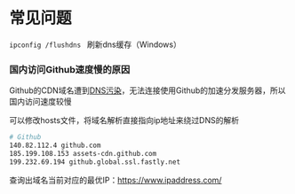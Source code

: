 # 常见问题

`ipconfig /flushdns ` 刷新dns缓存（Windows）

### 国内访问Github速度慢的原因

Github的CDN域名遭到[DNS污染](https://baike.baidu.com/item/DNS%E6%B1%A1%E6%9F%93/8620359?fr=aladdin)，无法连接使用Github的加速分发服务器，所以国内访问速度较慢

可以修改hosts文件，将域名解析直接指向ip地址来绕过DNS的解析

```bash
# Github
140.82.112.4 github.com
185.199.108.153 assets-cdn.github.com
199.232.69.194 github.global.ssl.fastly.net
```

查询出域名当前对应的最优IP：<https://www.ipaddress.com/> 